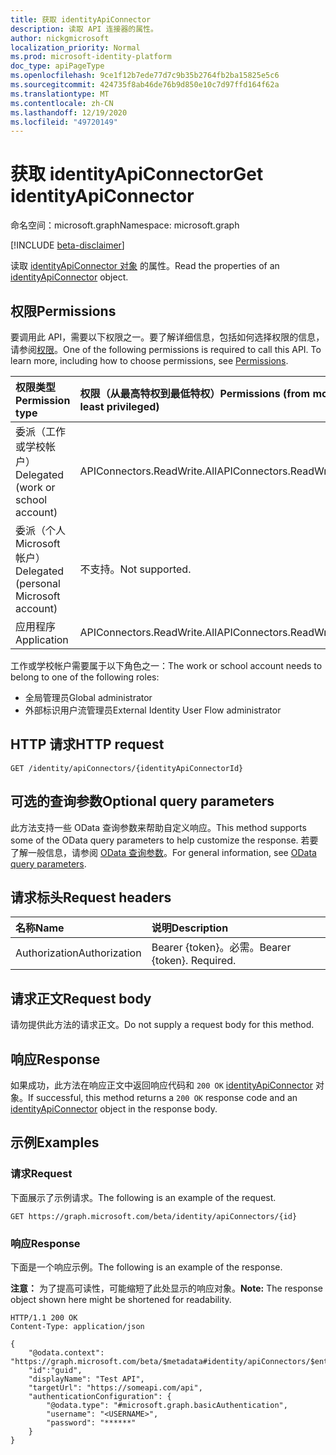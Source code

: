 ```yaml
---
title: 获取 identityApiConnector
description: 读取 API 连接器的属性。
author: nickgmicrosoft
localization_priority: Normal
ms.prod: microsoft-identity-platform
doc_type: apiPageType
ms.openlocfilehash: 9ce1f12b7ede77d7c9b35b2764fb2ba15825e5c6
ms.sourcegitcommit: 424735f8ab46de76b9d850e10c7d97ffd164f62a
ms.translationtype: MT
ms.contentlocale: zh-CN
ms.lasthandoff: 12/19/2020
ms.locfileid: "49720149"
---
```

# <a name="get-identityapiconnector"></a><span data-ttu-id="dea29-103">获取 identityApiConnector</span><span class="sxs-lookup"><span data-stu-id="dea29-103">Get identityApiConnector</span></span>

<span data-ttu-id="dea29-104">命名空间：microsoft.graph</span><span class="sxs-lookup"><span data-stu-id="dea29-104">Namespace: microsoft.graph</span></span>

[!INCLUDE [beta-disclaimer](../../includes/beta-disclaimer.md)]

<span data-ttu-id="dea29-105">读取 [identityApiConnector 对象](../resources/identityapiconnector.md) 的属性。</span><span class="sxs-lookup"><span data-stu-id="dea29-105">Read the properties of an [identityApiConnector](../resources/identityapiconnector.md) object.</span></span>

## <a name="permissions"></a><span data-ttu-id="dea29-106">权限</span><span class="sxs-lookup"><span data-stu-id="dea29-106">Permissions</span></span>

<span data-ttu-id="dea29-p101">要调用此 API，需要以下权限之一。要了解详细信息，包括如何选择权限的信息，请参阅[权限](/graph/permissions-reference)。</span><span class="sxs-lookup"><span data-stu-id="dea29-p101">One of the following permissions is required to call this API. To learn more, including how to choose permissions, see [Permissions](/graph/permissions-reference).</span></span>

| <span data-ttu-id="dea29-109">权限类型</span><span class="sxs-lookup"><span data-stu-id="dea29-109">Permission type</span></span>                        | <span data-ttu-id="dea29-110">权限（从最高特权到最低特权）</span><span class="sxs-lookup"><span data-stu-id="dea29-110">Permissions (from most to least privileged)</span></span> |
| :------------------------------------- | :------------------------------------------ |
| <span data-ttu-id="dea29-111">委派（工作或学校帐户）</span><span class="sxs-lookup"><span data-stu-id="dea29-111">Delegated (work or school account)</span></span>     | <span data-ttu-id="dea29-112">APIConnectors.ReadWrite.All</span><span class="sxs-lookup"><span data-stu-id="dea29-112">APIConnectors.ReadWrite.All</span></span> |
| <span data-ttu-id="dea29-113">委派（个人 Microsoft 帐户）</span><span class="sxs-lookup"><span data-stu-id="dea29-113">Delegated (personal Microsoft account)</span></span> | <span data-ttu-id="dea29-114">不支持。</span><span class="sxs-lookup"><span data-stu-id="dea29-114">Not supported.</span></span>  |
| <span data-ttu-id="dea29-115">应用程序</span><span class="sxs-lookup"><span data-stu-id="dea29-115">Application</span></span>                            | <span data-ttu-id="dea29-116">APIConnectors.ReadWrite.All</span><span class="sxs-lookup"><span data-stu-id="dea29-116">APIConnectors.ReadWrite.All</span></span> |

<span data-ttu-id="dea29-117">工作或学校帐户需要属于以下角色之一：</span><span class="sxs-lookup"><span data-stu-id="dea29-117">The work or school account needs to belong to one of the following roles:</span></span>

* <span data-ttu-id="dea29-118">全局管理员</span><span class="sxs-lookup"><span data-stu-id="dea29-118">Global administrator</span></span>
* <span data-ttu-id="dea29-119">外部标识用户流管理员</span><span class="sxs-lookup"><span data-stu-id="dea29-119">External Identity User Flow administrator</span></span>

## <a name="http-request"></a><span data-ttu-id="dea29-120">HTTP 请求</span><span class="sxs-lookup"><span data-stu-id="dea29-120">HTTP request</span></span>

<!-- {
  "blockType": "ignored"
}
-->

``` http
GET /identity/apiConnectors/{identityApiConnectorId}
```

## <a name="optional-query-parameters"></a><span data-ttu-id="dea29-121">可选的查询参数</span><span class="sxs-lookup"><span data-stu-id="dea29-121">Optional query parameters</span></span>
<span data-ttu-id="dea29-122">此方法支持一些 OData 查询参数来帮助自定义响应。</span><span class="sxs-lookup"><span data-stu-id="dea29-122">This method supports some of the OData query parameters to help customize the response.</span></span> <span data-ttu-id="dea29-123">若要了解一般信息，请参阅 [OData 查询参数](/graph/query-parameters)。</span><span class="sxs-lookup"><span data-stu-id="dea29-123">For general information, see [OData query parameters](/graph/query-parameters).</span></span>

## <a name="request-headers"></a><span data-ttu-id="dea29-124">请求标头</span><span class="sxs-lookup"><span data-stu-id="dea29-124">Request headers</span></span>
|<span data-ttu-id="dea29-125">名称</span><span class="sxs-lookup"><span data-stu-id="dea29-125">Name</span></span>|<span data-ttu-id="dea29-126">说明</span><span class="sxs-lookup"><span data-stu-id="dea29-126">Description</span></span>|
|:---|:---|
|<span data-ttu-id="dea29-127">Authorization</span><span class="sxs-lookup"><span data-stu-id="dea29-127">Authorization</span></span>|<span data-ttu-id="dea29-p103">Bearer {token}。必需。</span><span class="sxs-lookup"><span data-stu-id="dea29-p103">Bearer {token}. Required.</span></span>|

## <a name="request-body"></a><span data-ttu-id="dea29-130">请求正文</span><span class="sxs-lookup"><span data-stu-id="dea29-130">Request body</span></span>
<span data-ttu-id="dea29-131">请勿提供此方法的请求正文。</span><span class="sxs-lookup"><span data-stu-id="dea29-131">Do not supply a request body for this method.</span></span>

## <a name="response"></a><span data-ttu-id="dea29-132">响应</span><span class="sxs-lookup"><span data-stu-id="dea29-132">Response</span></span>

<span data-ttu-id="dea29-133">如果成功，此方法在响应正文中返回响应代码和 `200 OK` [identityApiConnector](../resources/identityapiconnector.md) 对象。</span><span class="sxs-lookup"><span data-stu-id="dea29-133">If successful, this method returns a `200 OK` response code and an [identityApiConnector](../resources/identityapiconnector.md) object in the response body.</span></span>

## <a name="examples"></a><span data-ttu-id="dea29-134">示例</span><span class="sxs-lookup"><span data-stu-id="dea29-134">Examples</span></span>

### <a name="request"></a><span data-ttu-id="dea29-135">请求</span><span class="sxs-lookup"><span data-stu-id="dea29-135">Request</span></span>

<span data-ttu-id="dea29-136">下面展示了示例请求。</span><span class="sxs-lookup"><span data-stu-id="dea29-136">The following is an example of the request.</span></span>

<!-- {
  "blockType": "request",
  "name": "get_identityapiconnector"
}
-->

``` http
GET https://graph.microsoft.com/beta/identity/apiConnectors/{id}
```

### <a name="response"></a><span data-ttu-id="dea29-137">响应</span><span class="sxs-lookup"><span data-stu-id="dea29-137">Response</span></span>

<span data-ttu-id="dea29-138">下面是一个响应示例。</span><span class="sxs-lookup"><span data-stu-id="dea29-138">The following is an example of the response.</span></span>

<span data-ttu-id="dea29-139">**注意：** 为了提高可读性，可能缩短了此处显示的响应对象。</span><span class="sxs-lookup"><span data-stu-id="dea29-139">**Note:** The response object shown here might be shortened for readability.</span></span>

<!-- {
  "blockType": "response",
  "truncated": true,
  "@odata.type": "microsoft.graph.identityApiConnector",
}
-->

``` http
HTTP/1.1 200 OK
Content-Type: application/json

{
    "@odata.context": "https://graph.microsoft.com/beta/$metadata#identity/apiConnectors/$entity",
    "id":"guid",
    "displayName": "Test API",
    "targetUrl": "https://someapi.com/api",
    "authenticationConfiguration": {
        "@odata.type": "#microsoft.graph.basicAuthentication",
        "username": "<USERNAME>",
        "password": "******"
    }
}
```

